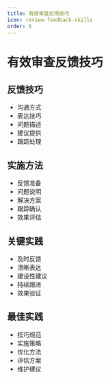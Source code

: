 ```yaml
---
title: 有效审查反馈技巧
icon: review-feedback-skills
order: 6
---
```


# 有效审查反馈技巧

## 反馈技巧
- 沟通方式
- 表达技巧
- 问题描述
- 建议提供
- 跟踪处理

## 实施方法
- 反馈准备
- 问题说明
- 解决方案
- 跟踪确认
- 效果评估

## 关键实践
- 及时反馈
- 清晰表达
- 建设性建议
- 持续跟进
- 效果验证

## 最佳实践
- 技巧规范
- 实施策略
- 优化方法
- 评估方案
- 维护建议

